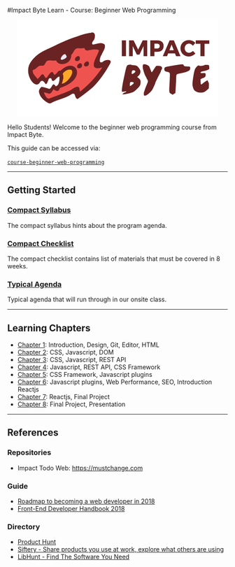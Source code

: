 #Impact Byte Learn - Course: Beginner Web Programming
<p style="text-align:center;">
  <img src="assets/impactbyte-logo.png">


Hello Students! Welcome to the  beginner web programming course from Impact Byte.

This guide can be accessed via:

[`course-beginner-web-programming`]()

---

## Getting Started

### [Compact Syllabus]()

The compact syllabus hints about the program agenda.

### [Compact Checklist]()

The compact checklist contains list of materials that must be covered in 8 weeks.

### [Typical Agenda]()

Typical agenda that will run through in our onsite class.

---

## Learning Chapters

* [Chapter 1](chapter-1/README.md): Introduction, Design, Git, Editor, HTML
* [Chapter 2](chapter-2/README.md): CSS, Javascript, DOM
* [Chapter 3](chapter-3/README.md): CSS, Javascript, REST API
* [Chapter 4](chapter-4/README.md): Javascript, REST API, CSS Framework
* [Chapter 5](chapter-5/README.md): CSS Framework, Javascript plugins 
* [Chapter 6](chapter-6/README.md): Javascript plugins, Web Performance, SEO, Introduction Reactjs
* [Chapter 7](chapter-7/README.md): Reactjs, Final Project
* [Chapter 8](chapter-8/README.md): Final Project, Presentation  

---

## References

### Repositories

* Impact Todo Web: https://mustchange.com

### Guide

* [Roadmap to becoming a web developer in 2018](https://github.com/kamranahmedse/developer-roadmap)
* [Front-End Developer Handbook 2018](https://frontendmasters.com/books/front-end-handbook/2018)


### Directory

* [Product Hunt](http://producthunt.com)
* [Siftery - Share products you use at work, explore what others are using](https://siftery.com)
* [LibHunt - Find The Software You Need](https://www.libhunt.com)